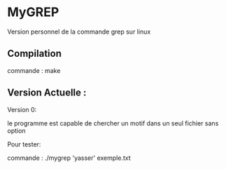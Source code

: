 # MyGREP
Version personnel de la commande grep sur linux

## Compilation 
commande : make

## Version Actuelle :
Version 0:

le programme est capable de chercher un motif dans un seul fichier sans option

Pour tester:

commande : ./mygrep 'yasser' exemple.txt <!-- pour chercher le motif "yasser" dans le fichier "exemple.txt" !-->
